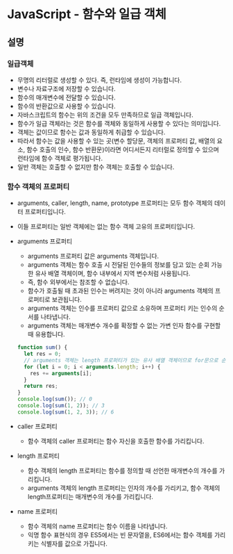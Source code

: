 # JavaScript - 함수와 일급 객체

## 설명

### 일급객체

- 무명의 리터럴로 생성할 수 있다. 즉, 런타임에 생성이 가능합니다.
- 변수나 자료구조에 저장할 수 있습니다.
- 함수의 매개변수에 전달할 수 있습니다.
- 함수의 반환값으로 사용할 수 있습니다.
- 자바스크립트의 함수는 위의 조건을 모두 만족하므로 일급 객체입니다.
- 함수가 일급 객체라는 것은 함수를 객체와 동일하게 사용할 수 있다는 의미입니다.
- 객체는 값이므로 함수는 값과 동일하게 취급할 수 있습니다.
- 따라서 함수는 값을 사용할 수 있는 곳(변수 할당문, 객체의 프로퍼티 값, 배열의 요소, 함수 호출의 인수, 함수 반환문)이라면 어디서든지 리터럴로 정의할 수 있으며 런타임에 함수 객체로 평가됩니다.
- 일반 객체는 호출할 수 없지만 함수 객체는 호출할 수 있습니다.

### 함수 객체의 프로퍼티

- arguments, caller, length, name, prototype 프로퍼티는 모두 함수 객체의 데이터 프로퍼티입니다.
- 이들 프로퍼티는 일반 객체에는 없는 함수 객체 고유의 프로퍼티입니다.
- arguments 프로퍼티
  - arguments 프로퍼티 값은 arguments 객체입니다.
  - arguments 객체는 함수 호출 시 전달된 인수들의 정보를 담고 있는 순회 가능한 유사 배열 객체이며, 함수 내부에서 지역 변수처럼 사용됩니다.
  - 즉, 함수 외부에서는 참조할 수 없습니다.
  - 함수가 호출될 때 초과된 인수는 버려지는 것이 아니라 arguments 객체의 프로퍼티로 보관됩니다.
  - arguments 객체는 인수를 프로퍼티 값으로 소유하며 프로퍼티 키는 인수의 순서를 나타냅니다.
  - arguments 객체는 매개변수 개수를 확정할 수 없는 가변 인자 함수를 구현할 때 유용합니다.
  ```js
  function sum() {
    let res = 0;
    // arguments 객체는 length 프로퍼티가 있는 유사 배열 객체이므로 for문으로 순회할 수 있다.
    for (let i = 0; i < arguments.length; i++) {
      res += arguments[i];
    }
    return res;
  }
  console.log(sum()); // 0
  console.log(sum(1, 2)); // 3
  console.log(sum(1, 2, 3)); // 6
  ```
- caller 프로퍼티

  - 함수 객체의 caller 프로퍼티는 함수 자신을 호출한 함수를 가리킵니다.

- length 프로퍼티

  - 함수 객체의 length 프로퍼티는 함수를 정의할 때 선언한 매개변수의 개수를 가리킵니다.
  - arguments 객체의 length 프로퍼티는 인자의 개수를 가리키고, 함수 객체의 length프로퍼티는 매개변수의 개수를 가리킵니다.

- name 프로퍼티
  - 함수 객체의 name 프로퍼티는 함수 이름을 나타냅니다.
  - 익명 함수 표현식의 경우 ES5에서는 빈 문자열을, ES6에서는 함수 객체를 가리키는 식별자를 값으로 가집니다.
